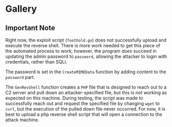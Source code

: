 # Gallery

## Important Note

Right now, the exploit script (`foothold.go`) does not successfully upload and execute the reverse shell. There is more work needed to get this piece of the automated process to work; however, the program *does* succeed in updating the admin password to `password`, allowing the attacker to login with credentials, rather than SQLi. 

The password is set in the `CreateMIMEData` function by adding content to the `password` part.

The `GenRevShell` function creates a `PHP` file that is designed to reach out to a C2 server and pull down an attacker-specified file, but this is not working as expected on this machine. During testing, the script was made to successfully reach out and request the specified file by changing `wget` to `curl`, but the execution of the pulled down file never occurred. For now, it is best to upload a php reverse shell script that will open a connection to the attack machine. 
